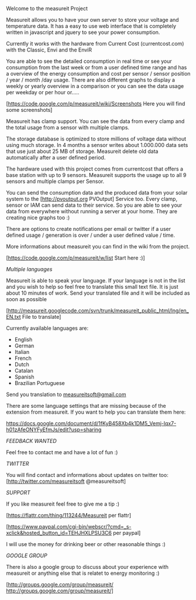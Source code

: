 Welcome to the measureit Project

Measureit allows you to have your own server to store your voltage and temperature data. It has a  easy to use web interface that is completely written in javascript and jquery to see your power consumption.

Currently it works with the hardware from Current Cost (currentcost.com) with the Classic, Envi and the EnviR

You are able to see the detailed consumption in real time or see your consumption from the last week or from a user defined time range and has a overview of the energy consumption and cost per sensor / sensor position / year / month /day usage. There are also different graphs to display a weekly or yearly overview in a comparison or you can see the data usage per weekday or per hour or.....

[https://code.google.com/p/measureit/wiki/Screenshots Here you will find some screenshots]

Measureit has clamp support. You can see the data from every clamp and the total usage from a sensor with multiple clamps.

The storage database is optimized to store millions of voltage data without using much storage. In 4 months a sensor writes about 1.000.000 data sets that use just about 25 MB of storage. Measureit delete old data automatically after a user defined period.

The hardware used with this project comes from currentcost that offers a base station with up to 9 sensors. Measureit supports the usage up to all 9 sensors and multiple clamps per Sensor.

You can send the consumption data and the produced data from your solar system to the [http://pvoutput.org PVOutput] Service too. Every clamp, sensor or IAM can send data to their service. So you are able to see your data from everywhere without running a server at your home. They are creating nice graphs too :)

There are options to create notifications per email or twitter if a user defined usage / generation is over / under a user defined value / time. 

More informations about measureit you can find in the wiki from the project.

[https://code.google.com/p/measureit/w/list  Start here :)]


*Multiple languages*

Measureit is able to speak your language. If your language is not in the list and you wish to help so feel free to translate this small text file. It is just about 10 minutes of work. Send your translated file and it will be included as soon as possible

[http://measureit.googlecode.com/svn/trunk/measureit_public_html/lng/en_EN.txt File to translate]

Currently available languages are:
  * English
  * German
  * Italian
  * French
  * Dutch
  * Catalan
  * Spanish
  * Brazilian Portuguese

Send you translation to measureitsoft@gmail.com

There are some language settings that are missing because of the extension from measureit. If you want to help you can translate them here:

https://docs.google.com/document/d/1fKyB458Xb4k1DM5_Vemj-lqx7-h01zAfeONYFyEfmJs/edit?usp=sharing


*FEEDBACK WANTED*

Feel free to contact me and have a lot of fun :)

*TWITTER*

You will find contact and informations about updates on twitter too:
[http://twitter.com/measureitsoft @measureitsoft] 


*SUPPORT*

If you like measureit feel free to give me a tip  :)

[https://flattr.com/thing/113244/Measureit per flattr]

[https://www.paypal.com/cgi-bin/webscr/?cmd=_s-xclick&hosted_button_id=TEHJHXLPSU3C6 per paypal]


I will use the money for drinking beer or other reasonable things :)

*GOOGLE GROUP*

There is also a google group to discuss about your experience with measureit or anything else that is relatet to energy monitoring :)

[http://groups.google.com/group/measureit/ http://groups.google.com/group/measureit/]